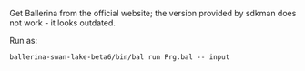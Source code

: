 Get Ballerina from the official website; the version provided by sdkman does not work - it looks outdated.

Run as:
```
ballerina-swan-lake-beta6/bin/bal run Prg.bal -- input
```
